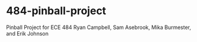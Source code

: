 # 484-pinball-project
Pinball Project for ECE 484 Ryan Campbell, Sam Asebrook, Mika Burmester, and Erik Johnson
